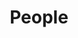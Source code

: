 ---
layout: profiles
permalink: /people/
title: People
description: Lab Members
nav: true
nav_order: 4

profiles:
  # if you want to include more than one profile, just replicate the following block
  # and create one content file for each profile inside _pages/
  - align: right
    image: raj3.jpg
    content: about_raj.md
    image_circular: false # crops the image to make it circular
    more_info: >
      <p>CSE 4134, 3235 Voigt Dr</p>
      <p>La Jolla, CA 92093</p>
  - align: left
    image: 
    content: about_non_ucsd.md
    image_circular: false # crops the image to make it circular
---